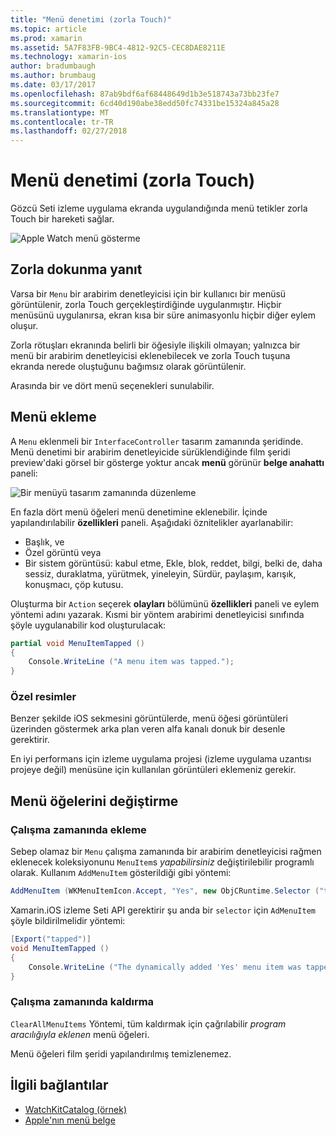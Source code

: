 ```yaml
---
title: "Menü denetimi (zorla Touch)"
ms.topic: article
ms.prod: xamarin
ms.assetid: 5A7F83FB-9BC4-4812-92C5-CEC8DAE8211E
ms.technology: xamarin-ios
author: bradumbaugh
ms.author: brumbaug
ms.date: 03/17/2017
ms.openlocfilehash: 87ab9bdf6af68448649d1b3e518743a73bb23fe7
ms.sourcegitcommit: 6cd40d190abe38edd50fc74331be15324a845a28
ms.translationtype: MT
ms.contentlocale: tr-TR
ms.lasthandoff: 02/27/2018
---
```

# <a name="menu-control-force-touch"></a>Menü denetimi (zorla Touch)

Gözcü Seti izleme uygulama ekranda uygulandığında menü tetikler zorla Touch bir hareketi sağlar.

![](menu-images/menu.png "Apple Watch menü gösterme")
<!-- watch image courtesy of http://infinitapps.com/bezel/ -->

## <a name="responding-to-force-touch"></a>Zorla dokunma yanıt

Varsa bir `Menu` bir arabirim denetleyicisi için bir kullanıcı bir menüsü görüntülenir, zorla Touch gerçekleştirdiğinde uygulanmıştır. Hiçbir menüsünü uygulanırsa, ekran kısa bir süre animasyonlu hiçbir diğer eylem oluşur.

Zorla rötuşları ekranında belirli bir öğesiyle ilişkili olmayan; yalnızca bir menü bir arabirim denetleyicisi eklenebilecek ve zorla Touch tuşuna ekranda nerede oluştuğunu bağımsız olarak görüntülenir.

Arasında bir ve dört menü seçenekleri sunulabilir.


## <a name="adding-a-menu"></a>Menü ekleme

A `Menu` eklenmeli bir `InterfaceController` tasarım zamanında şeridinde. Menü denetimi bir arabirim denetleyicide sürüklendiğinde film şeridi preview'daki görsel bir gösterge yoktur ancak **menü** görünür **belge anahattı** paneli:

![](menu-images/menu-action.png "Bir menüyü tasarım zamanında düzenleme")

En fazla dört menü öğeleri menü denetimine eklenebilir. İçinde yapılandırılabilir **özellikleri** paneli. Aşağıdaki öznitelikler ayarlanabilir:

- Başlık, ve
- Özel görüntü veya
- Bir sistem görüntüsü: kabul etme, Ekle, blok, reddet, bilgi, belki de, daha sessiz, duraklatma, yürütmek, yineleyin, Sürdür, paylaşım, karışık, konuşmacı, çöp kutusu.

Oluşturma bir `Action` seçerek **olayları** bölümünü **özellikleri** paneli ve eylem yöntemi adını yazarak. Kısmi bir yöntem arabirimi denetleyicisi sınıfında şöyle uygulanabilir kod oluşturulacak:

```csharp
partial void MenuItemTapped ()
{
    Console.WriteLine ("A menu item was tapped.");
}
```

### <a name="custom-images"></a>Özel resimler

Benzer şekilde iOS sekmesini görüntülerde, menü öğesi görüntüleri üzerinden göstermek arka plan veren alfa kanalı donuk bir desenle gerektirir.

En iyi performans için izleme uygulama projesi (izleme uygulama uzantısı projeye değil) menüsüne için kullanılan görüntüleri eklemeniz gerekir.


## <a name="changing-the-menu-items"></a>Menü öğelerini değiştirme

<!--
### Design Time Items

Menu items added the the storyboard can be shown and hidden programmatically.
-->

### <a name="adding-at-runtime"></a>Çalışma zamanında ekleme

Sebep olamaz bir `Menu` çalışma zamanında bir arabirim denetleyicisi rağmen eklenecek koleksiyonunu `MenuItem`s *yapabilirsiniz* değiştirilebilir programlı olarak.
Kullanım `AddMenuItem` gösterildiği gibi yöntemi:

```csharp
AddMenuItem (WKMenuItemIcon.Accept, "Yes", new ObjCRuntime.Selector ("tapped"));
```

Xamarin.iOS izleme Seti API gerektirir şu anda bir `selector` için `AdMenuItem` şöyle bildirilmelidir yöntemi:

```csharp
[Export("tapped")]
void MenuItemTapped ()
{
    Console.WriteLine ("The dynamically added 'Yes' menu item was tapped.");
}
```

### <a name="removing-at-runtime"></a>Çalışma zamanında kaldırma

`ClearAllMenuItems` Yöntemi, tüm kaldırmak için çağrılabilir *program aracılığıyla eklenen* menü öğeleri.

Menü öğeleri film şeridi yapılandırılmış temizlenemez.



## <a name="related-links"></a>İlgili bağlantılar

- [WatchKitCatalog (örnek)](https://developer.xamarin.com/samples/monotouch/watchOS/WatchKitCatalog/)
- [Apple'nın menü belge](https://developer.apple.com/library/prerelease/ios/documentation/General/Conceptual/WatchKitProgrammingGuide/Menus.html)

